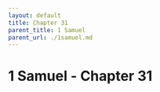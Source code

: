 ```yaml
---
layout: default
title: Chapter 31
parent_title: 1 Samuel
parent_url: ./1samuel.md
---
```


# 1 Samuel - Chapter 31
